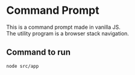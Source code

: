 # Command Prompt

This is a command prompt made in vanilla JS.  
The utility program is a browser stack navigation.

## Command to run

`node src/app`
